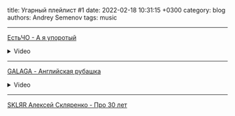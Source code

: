title: Угарный плейлист #1
date: 2022-02-18 10:31:15 +0300
category: blog
authors: Andrey Semenov
tags: music

---
[ЕстьЧО - А я упоротый](https://music.yandex.ru/album/8495170/track/56978666)
<details>
	<summary>Video</summary>
    <iframe width="520" height="415" src="https://www.youtube.com/embed/LG8ln8i_7L4" frameborder="0" allowfullscreen> </iframe>
</details>

---
[GALAGA - Английская рубашка](https://music.yandex.ru/album/6681698/track/48905691)
<details>
	<summary>Video</summary>
    <iframe width="520" height="415" src="https://www.youtube.com/embed/fqCW7Vh5MhA" frameborder="0" allowfullscreen> </iframe>
</details>

---
[SKLЯR Алексей Скляренко - Про 30 лет](https://music.yandex.ru/album/15950544/track/84244750)
